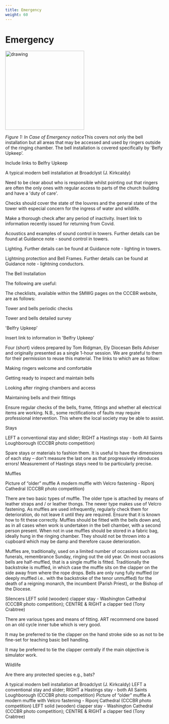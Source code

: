 ```yaml
---
title: Emergency
weight: 60
---
```


# Emergency 
  
<img src="Broadclyst_ICE.jpg" alt="drawing" height="250">

*Figure 1: In Case of Emergency notice*This covers not only the bell installation but all areas that may be accessed and used by ringers outside of the ringing chamber. The bell installation is covered specifically by 'Belfy Upkeep’. 

Include links to Belfry Upkeep 

A typical modern bell installation at Broadclyst (J. Kirkcaldy) 

Need to be clear about who is responsible whilst pointing out that ringers are often the only ones with regular access to parts of the church building and have a 'duty of care'. 

Checks should cover the state of the louvres and the general state of the tower with especial concern for the ingress of water and wildlife. 

Make a thorough check after any period of inactivity. Insert link to information recently issued for returning from Covid. 

Acoustics and examples of sound control in towers. Further details can be found at Guidance note - sound control in towers. 

Lighting. Further details can be found at Guidance note - lighting in towers. 

Lightning protection and Bell Frames. Further details can be found at Guidance note - lightning conductors. 

The Bell Installation 

The following are useful: 

The checklists, available within the SMWG pages on the CCCBR website, are as follows:  

Tower and bells periodic checks 

Tower and bells detailed survey 

'Belfry Upkeep’  

Insert link to information in 'Belfry Upkeep’ 

Four (short) videos prepared by Tom Ridgman, Ely Diocesan Bells Adviser and originally presented as a single 1-hour session. We are grateful to them for their permission to reuse this material. The links to which are as follow: 

Making ringers welcome and comfortable 

Getting ready to inspect and maintain bells 

Looking after ringing chambers and access 

Maintaining bells and their fittings 

Ensure regular checks of the bells, frame, fittings and whether all electrical items are working. N.B., some rectifications of faults may require professional intervention. This where the local society may be able to assist. 

Stays 

LEFT a conventional stay and slider; RIGHT a Hastings stay - both All Saints Loughborough (CCCBR photo competition) 

Spare stays or materials to fashion them. It is useful to have the dimensions of each stay – don't measure the last one as that progressively introduces errors! Measurement of Hastings stays need to be particularly precise. 

Muffles  

Picture of “older” muffle A modern muffle with Velcro fastening - Riponj Cathedral (CCCBR photo competition) 

There are two basic types of muffle. The older type is attached by means of leather straps and / or leather thongs. The newer type makes use of Velcro fastening. As muffles are used infrequently, regularly check them for deterioration, do not leave it until they are required. Ensure that it is known how to fit these correctly. Muffles should be fitted with the bells down and, as in all cases when work is undertaken in the bell chamber, with a second person present. When not in use muffles should be stored in a fabric bag, ideally hung in the ringing chamber. They should not be thrown into a cupboard which may be damp and therefore cause deterioration. 

Muffles are, traditionally, used on a limited number of occasions such as funerals, remembrance Sunday, ringing out the old year. On most occasions bells are half-muffled, that is a single muffle is fitted. Traditionally the backstroke is muffled, in which case the muffle sits on the clapper on the side away from where the rope drops. Bells are only rung fully muffled (or deeply muffled i.e.. with the backstroke of the tenor unmuffled) for the death of a reigning monarch, the incumbent (Parish Priest), or the Bishop of the Diocese. 

Silencers
LEFT solid (wooden) clapper stay - Washington Cathedral (CCCBR photo competition); CENTRE & RIGHT a clapper tied  (Tony Crabtree)

There are various types and means of fitting. ART recommend one based on an old cycle inner tube which is very good. 

It may be preferred to tie the clapper on the hand stroke side so as not to be fine-set for teaching basic bell handling. 

It may be preferred to tie the clapper centrally if the main objective is simulator work. 

Wildlife 

Are there any protected species e.g., bats? 

A typical modern bell installation at Broadclyst (J. Kirkcaldy) 
LEFT a conventional stay and slider; RIGHT a Hastings stay - both All Saints Loughborough (CCCBR photo competition) 
Picture of “older” muffle A modern muffle with Velcro fastening - Riponj Cathedral (CCCBR photo competition) 
LEFT solid (wooden) clapper stay - Washington Cathedral (CCCBR photo competition); CENTRE & RIGHT a clapper tied  (Tony Crabtree)
